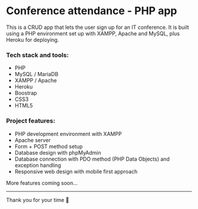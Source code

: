 # Conference attendance - PHP app

This is a CRUD app that lets the user sign up for an IT conference. It is built using a PHP environment set up with XAMPP, Apache and MySQL, plus Heroku for deploying.

### Tech stack and tools:

- PHP
- MySQL / MariaDB
- XAMPP / Apache
- Heroku
- Boostrap
- CSS3
- HTML5
  
<!-- 
### Live preview

Check this link to see the live version of the project (work in progress):

https://attendance-crud-app.herokuapp.com/
-->

### Project features:

- PHP development environment with XAMPP
- Apache server
- Form + POST method setup
- Database design with phpMyAdmin
- Database connection with PDO method (PHP Data Objects) and exception handling
- Responsive web design with mobile first approach
  
More features coming soon...

--- 

Thank you for your time 🙂
